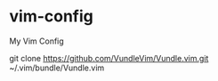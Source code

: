 # vim-config
My Vim Config


git clone https://github.com/VundleVim/Vundle.vim.git ~/.vim/bundle/Vundle.vim
